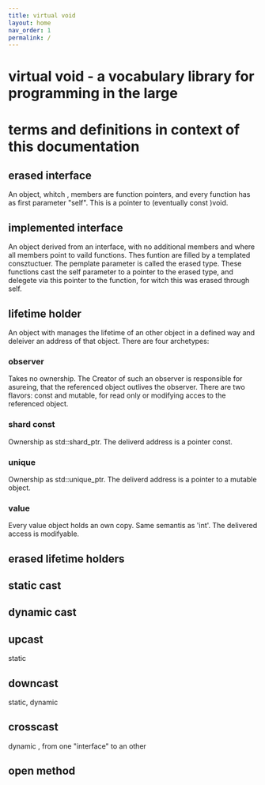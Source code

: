```yaml
---
title: virtual void
layout: home
nav_order: 1
permalink: /
---
```


# virtual void - a vocabulary library for programming in the large
# terms and definitions in context of this documentation

##  erased interface
An object, whitch , members are function pointers, and every function has as first parameter "self". This is a pointer to (eventually const )void.

##  implemented interface
An object derived from an interface, with no additional members and where all members point to vaild functions.
Thes funtion are filled by a templated consztuctuer. The pemplate parameter is called the erased type.
These functions cast the self parameter to a pointer to the erased type, and delegete via this pointer to the function, for witch this was erased through self.

## lifetime holder
An object with manages the lifetime of an other object in a defined way and deleiver an address of that object. There are four archetypes:
### observer
Takes no ownership. The Creator of such an observer is responsible for asureing, that the referenced object outlives the observer. There are two flavors: const and mutable, for read only or modifying acces to the referenced object.
### shard const
Ownership as std::shard_ptr. The deliverd address is a pointer const.
### unique
Ownership as std::unique_ptr. The deliverd address is a pointer to a mutable object.
### value
Every value object holds an own copy. Same semantis as 'int'. The delivered access is modifyable.

## erased lifetime holders

## static cast

## dynamic cast

## upcast 
static

## downcast
static, dynamic

## crosscast
dynamic , from one "interface" to an other

## open method


[GitHub Pages]: https://docs.github.com/en/pages
[README]: https://github.com/just-the-docs/just-the-docs-template/blob/main/README.md
